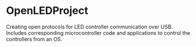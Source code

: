 # OpenLEDProject
Creating open protocols for LED controller communication over USB. Includes corresponding microcontroller code and applications to control the controllers from an OS. 
